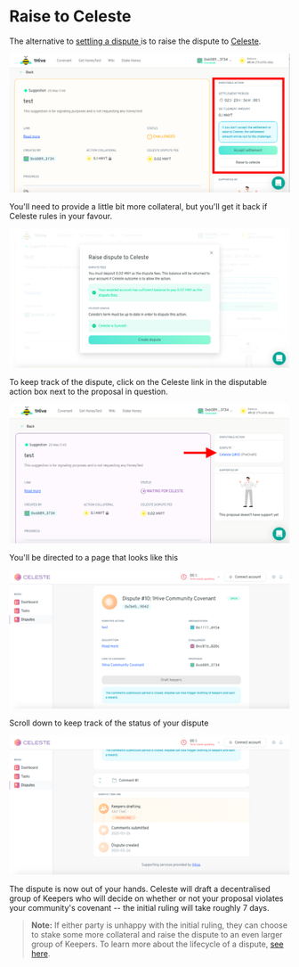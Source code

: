 # Raise to Celeste

The alternative to [settling a dispute ](settle-a-proposal.md)is to raise the dispute to [Celeste](https://wiki.1hive.org/projects/celeste).

![](../.gitbook/assets/screenshot-2021-05-26-at-15.41.05%20%281%29.png)

You'll need to provide a little bit more collateral, but you'll get it back if Celeste rules in your favour.

![](../.gitbook/assets/screenshot-2021-05-26-at-15.44.59%20%281%29.png)

To keep track of the dispute, click on the Celeste link in the disputable action box next to the proposal in question.

![](../.gitbook/assets/screenshot-2021-05-26-at-15.46.42.png)

You'll be directed to a page that looks like this

![](../.gitbook/assets/screenshot-2021-05-26-at-15.47.27.png)

Scroll down to keep track of the status of your dispute

![](../.gitbook/assets/screenshot-2021-05-26-at-15.47.43.png)

The dispute is now out of your hands. Celeste will draft a decentralised group of Keepers who will decide on whether or not your proposal violates your community's covenant -- the initial ruling will take roughly 7 days.

> **Note:** If either party is unhappy with the initial ruling, they can choose to stake some more collateral and raise the dispute to an even larger group of Keepers. To learn more about the lifecycle of a dispute, [see here](https://1hive.gitbook.io/celeste/keepers/dispute-lifecycle).

